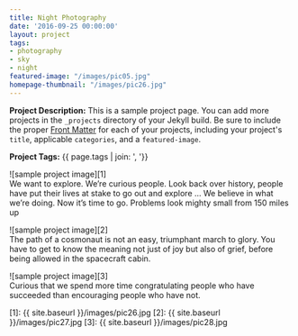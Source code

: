```yaml
---
title: Night Photography
date: '2016-09-25 00:00:00'
layout: project
tags:
- photography
- sky
- night
featured-image: "/images/pic05.jpg"
homepage-thumbnail: "/images/pic26.jpg"
---
```


**Project Description:** This is a sample project page. You can add more projects in the `_projects` directory of your Jekyll build. Be sure to include the proper [Front Matter](https://jekyllrb.com/docs/frontmatter/) for each of your projects, including your project's `title`, applicable `categories`, and a `featured-image`.

**Project Tags:** {{ page.tags | join: ', '}}

![sample project image][1]  
We want to explore. We’re curious people. Look back over history, people have put their lives at stake to go out and explore … We believe in what we’re doing. Now it’s time to go. Problems look mighty small from 150 miles up

![sample project image][2]  
The path of a cosmonaut is not an easy, triumphant march to glory. You have to get to know the meaning not just of joy but also of grief, before being allowed in the spacecraft cabin.

![sample project image][3]  
Curious that we spend more time congratulating people who have succeeded than encouraging people who have not.


<!-- Referenced Images -->
[1]: {{ site.baseurl }}/images/pic26.jpg
[2]: {{ site.baseurl }}/images/pic27.jpg
[3]: {{ site.baseurl }}/images/pic28.jpg
